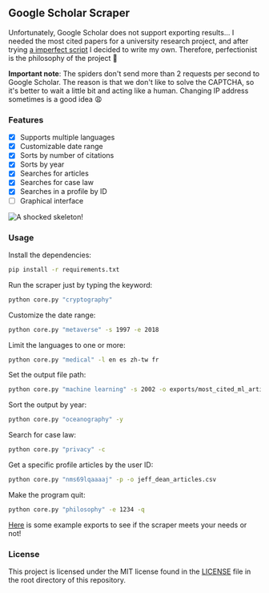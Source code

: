 ## Google Scholar Scraper

Unfortunately, Google Scholar does not support exporting results... I needed the most cited papers for a university research project, and after trying [a imperfect script](https://github.com/WittmannF/sort-google-scholar) I decided to write my own. Therefore, perfectionist is the philosophy of the project :see_no_evil:

<b>Important note</b>: The spiders don't send more than 2 requests per second to Google Scholar. The reason is that we don't like to solve the CAPTCHA, so it's better to wait a little bit and acting like a human. Changing IP address sometimes is a good idea :weary:

### Features

- [x] Supports multiple languages
- [x] Customizable date range
- [x] Sorts by number of citations
- [x] Sorts by year
- [x] Searches for articles
- [x] Searches for case law
- [x] Searches in a profile by ID
- [ ] Graphical interface

![A shocked skeleton!](https://media.giphy.com/media/MuTenSRsJ7TQQ/giphy.gif)

### Usage

Install the dependencies:

```bash
pip install -r requirements.txt
```

Run the scraper just by typing the keyword:

```bash
python core.py "cryptography"
```

Customize the date range:

```bash
python core.py "metaverse" -s 1997 -e 2018
```

Limit the languages to one or more:

```bash
python core.py "medical" -l en es zh-tw fr
```

Set the output file path:

```bash
python core.py "machine learning" -s 2002 -o exports/most_cited_ml_articles_since_2002.csv
```

Sort the output by year:

```bash
python core.py "oceanography" -y
```

Search for case law:

```bash
python core.py "privacy" -c
```

Get a specific profile articles by the user ID:

```bash
python core.py "nms69lqaaaaj" -p -o jeff_dean_articles.csv
```

Make the program quit:

```bash
python core.py "philosophy" -e 1234 -q
```

[Here](exports) is some example exports to see if the scraper meets your needs or not!

### License

This project is licensed under the MIT license found in the [LICENSE](LICENSE) file in the root directory of this repository.

